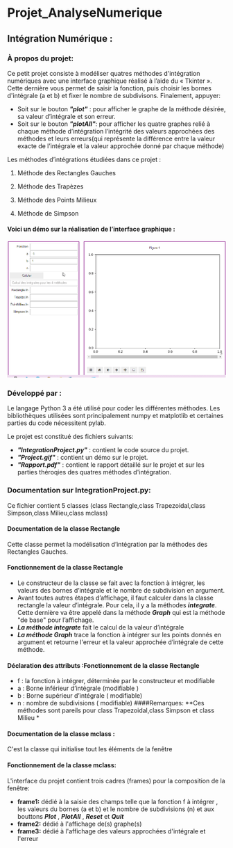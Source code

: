 # Projet_AnalyseNumerique
## Intégration Numérique :
### À propos du projet:
Ce petit projet consiste à modéliser quatres méthodes d'intégration numériques avec une interface graphique réalisé à l’aide du « Tkinter ». 
Cette dernière vous permet de saisir la fonction, puis choisir les bornes d'intégrale (a et b) et fixer le nombre de subdivisons. Finalement, appuyer:
* Soit sur le bouton _**"plot"**_ : pour afficher le graphe de la méthode désirée, sa valeur d’intégrale et son erreur.
* Soit sur le bouton _**"plotAll"**_: pour afficher les quatre graphes relié à chaque méthode d’intégration l’intégrité des valeurs approchées des méthodes et leurs erreurs(qui représente la différence entre  la valeur exacte de l’intégrale et la valeur approchée donné par chaque méthode) 

Les méthodes d’intégrations étudiées dans ce projet : 

1. Méthode des Rectangles Gauches

2. Méthode des Trapèzes

3. Méthode des Points Milieux

4. Méthode de Simpson

#### Voici un démo sur la réalisation de l’interface graphique :

![](gif1.gif)

### Développé par :
Le langage Python 3 a été utilisé pour coder les différentes méthodes. Les bibliothèques utilisées sont principalement numpy et matplotlib et certaines parties du code nécessitent pylab.

Le projet est constitué des fichiers suivants:
* _**"IntegrationProject.py"**_ : contient le code source du projet.
* _**"Project.gif"**_  : contient un démo sur le projet.
* _**"Rapport.pdf"**_  : contient le rapport détaillé sur le projet et sur les parties théroqies des quatres méthodes d'intégration.

### Documentation sur IntegrationProject.py:
Ce fichier contient 5 classes (class Rectangle,class Trapezoidal,class Simpson,class Milieu,class mclass) 
#### Documentation de la classe Rectangle
Cette classe permet la modélisation d’intégration par la méthodes des Rectangles Gauches.
#### Fonctionnement de la classe Rectangle
* Le constructeur de la classe se fait avec la fonction à intégrer, les valeurs des bornes d’intégrale et le nombre de subdivision en argument.
* Avant toutes autres étapes d’affichage, il faut calculer dans la classe rectangle la valeur d’intégrale. Pour cela, il y a la méthodes _**integrate**_. Cette dernière va être appelé dans la méthode _**Graph**_ qui est la méthode "de base" pour l’affichage.
* _**La méthode integrate**_ fait le calcul de la valeur d’intégrale  
* _**La méthode  Graph**_ trace la fonction à intégrer sur les points donnés en argument et retourne l'erreur et la valeur approchée d’intégrale de cette méthode.
#### Déclaration des attributs :Fonctionnement de la classe Rectangle
* f : la fonction à intégrer, déterminée par le constructeur et modifiable
* a : Borne inférieur d’intégrale (modifiable )
* b : Borne supérieur d’intégrale ( modifiable)
* n : nombre de subdivisions ( modifiable)
####Remarques:
**Ces méthodes sont pareils pour class Trapezoidal,class Simpson et class Milieu *

#### Documentation de la classe mclass :
C'est la classe qui initialise tout les éléments de la fenêtre
#### Fonctionnement de la classe mclass:
L'interface du projet contient trois cadres (frames) pour la composition de la fenêtre:
 * **frame1:** dédié à la saisie des champs telle que la fonction f à intégrer , les valeurs du bornes (a et b) et le nombre de subdivisions (n) et aux bouttons _**Plot**_ , _**PlotAll**_ , _**Reset**_ et _**Quit**_
 * **frame2:** dédié à l'affichage de(s) graphe(s)
 * **frame3:** dédié à l'affichage des valeurs approchées d'intégrale et l'erreur
 
  












